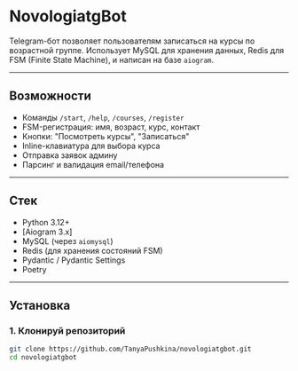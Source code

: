 # NovologiatgBot

Telegram-бот позволяет пользователям записаться на курсы по возрастной группе. Использует MySQL для хранения данных, Redis для FSM (Finite State Machine), и написан на базе `aiogram`.

---

## Возможности

- Команды `/start`, `/help`, `/courses`, `/register`
- FSM-регистрация: имя, возраст, курс, контакт
- Кнопки: "Посмотреть курсы", "Записаться"
- Inline-клавиатура для выбора курса
- Отправка заявок админу
- Парсинг и валидация email/телефона

---

## Стек

- Python 3.12+
- [Aiogram 3.x]
- MySQL (через `aiomysql`)
- Redis (для хранения состояний FSM)
- Pydantic / Pydantic Settings
- Poetry

---

## Установка

### 1. Клонируй репозиторий

```bash
git clone https://github.com/TanyaPushkina/novologiatgbot.git
cd novologiatgbot
